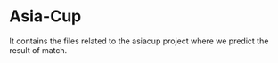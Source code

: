 # Asia-Cup
It contains the files related to the asiacup project where we predict the result of match.
